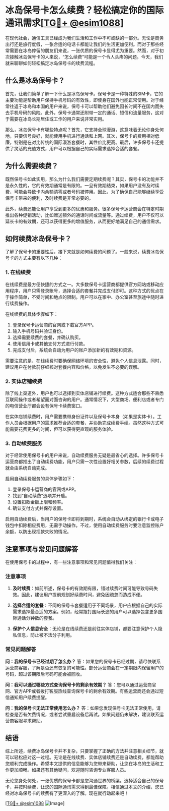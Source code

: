 # 冰岛保号卡怎么续费？轻松搞定你的国际通讯需求[[TG💪+ @esim1088](https://t.me/s/esim1088)]

在现代社会，通信工具已经成为我们生活和工作中不可或缺的一部分。无论是商务出行还是旅行度假，一张合适的电话卡都能让我们的生活更加便利。而对于那些经常需要在冰岛停留的朋友们来说，一张优质的保号卡显得尤为重要。然而，对于初次接触冰岛保号卡的人来说，“怎么续费”可能是一个令人头疼的问题。今天，我们就来聊聊如何轻松搞定冰岛保号卡的续费流程。

## 什么是冰岛保号卡？

首先，让我们简单了解一下什么是冰岛保号卡。保号卡是一种特殊的SIM卡，它的主要功能是帮助用户保持手机号码的有效性，即使身在国外也能正常使用。对于经常往返于冰岛和本国的用户来说，保号卡可以帮助他们避免因长时间不在国内而失去手机号码的风险。此外，保号卡通常还附带一定的通话、短信和流量服务，这对于需要在冰岛长期居住或工作的用户来说非常实用。

那么，冰岛保号卡有哪些特点呢？首先，它支持全球漫游，这意味着无论你身处何地，只要信号良好，就能使用手机进行通话和上网。其次，保号卡的费用相对低廉，特别是在对比传统的国际漫游套餐时，其性价比更高。最后，许多保号卡还提供了灵活的充值方式，用户可以根据自己的实际需求选择合适的套餐。

## 为什么需要续费？

既然保号卡如此实用，那么为什么我们需要定期续费呢？其实，保号卡的功能并不是永久性的，它的有效期通常是有限的。一旦有效期结束，如果用户没有及时续费，可能会导致卡内余额清零或者号码被停用。因此，为了确保自己能够继续享受保号卡带来的便利，及时续费是非常必要的。

此外，续费还能让用户享受到更多的优惠和服务。很多保号卡运营商会在特定时期推出各种促销活动，比如赠送额外的通话时间或流量等。通过续费，用户不仅可以延长卡的有效期，还可以获得更多的增值服务，从而更好地满足自己的通信需求。

## 如何续费冰岛保号卡？

了解了保号卡的重要性后，接下来就是如何续费的问题了。一般来说，续费冰岛保号卡的方式主要有以下几种：

### 1. 在线续费

在线续费是最方便快捷的方式之一。大多数保号卡运营商都提供官方网站或移动应用程序，用户只需登录账号，选择合适的套餐并完成支付即可。这种方式的优点在于操作简单，不受时间和地点的限制。用户可以在家中、办公室甚至旅途中随时进行续费操作。

在线续费的具体步骤如下：
1. 登录保号卡运营商的官网或下载官方APP。
2. 输入手机号码并验证身份。
3. 选择需要续费的套餐，并确认购买。
4. 使用信用卡或其他支付方式进行付款。
5. 完成支付后，系统会自动为用户的账户添加新的有效期和资源。

需要注意的是，在线续费时要确保网络环境的安全性，避免个人信息泄露。同时，建议用户在付款前仔细核对套餐内容和价格，以免发生不必要的误解。

### 2. 实体店铺续费

除了线上渠道外，用户也可以选择到实体店铺进行续费。这种方式适合那些不熟悉互联网操作或者希望面对面咨询的用户。通常情况下，大型商场、便利店或者专门的电信营业厅都会设有保号卡续费窗口。

在实体店铺续费时，用户需要携带身份证件以及保号卡本身（如果是实体卡）。工作人员会根据用户的需求推荐合适的套餐，并协助完成续费手续。虽然这种方式可能需要花费更多的时间，但可以获得更直观的服务体验。

### 3. 自动续费服务

对于经常使用保号卡的用户来说，自动续费服务无疑是最省心的选择。许多保号卡运营商都推出了自动续费功能，用户只需一次性设置好相关参数，后续的续费过程就会由系统自动完成。

启用自动续费服务的具体步骤如下：
1. 登录保号卡运营商的官网或APP。
2. 找到“自动续费”选项并开启。
3. 设置扣款金额上限和频率。
4. 确认支付方式并保存设置。

启用自动续费后，当用户的保号卡即将到期时，系统会自动从绑定的银行卡或电子钱包中扣除相应费用，无需手动操作。不过，使用自动续费服务时要注意监控账户余额，以防出现扣款失败的情况。

## 注意事项与常见问题解答

在使用保号卡的过程中，有一些注意事项和常见问题值得我们关注：

### 注意事项

1. **及时续费**：如前所述，保号卡的有效期有限，错过续费时间可能导致号码失效。因此，建议用户提前规划好续费时间，避免因疏忽而造成不便。
   
2. **选择合适的套餐**：不同的保号卡套餐适用于不同场景，用户应根据自己的实际需求选择最合适的方案。例如，经常拨打国际长途的用户可以选择包含更多国际通话分钟数的套餐。

3. **保护个人信息安全**：无论是在线续费还是前往实体店铺，都要注意保护个人隐私信息，防止被不法分子利用。

### 常见问题解答

**问：我的保号卡已经过期了怎么办？**
答：如果您的保号卡已经过期，请尽快联系运营商客服，了解是否还有恢复的可能性。部分运营商会在一定期限内保留用户的号码，超过该期限后号码可能会被回收。

**问：我可以通过哪些方式查询保号卡的剩余有效期？**
答：您可以通过运营商官网、官方APP或者拨打客服热线查询保号卡的剩余有效期。有些运营商还会通过短信通知用户续费提醒。

**问：我的保号卡无法正常使用怎么办？**
答：如果您发现保号卡无法正常使用，请检查是否有欠费情况，或者尝试重启设备后再试。如果问题仍未解决，建议联系运营商客服寻求帮助。

## 结语

综上所述，续费冰岛保号卡并不复杂，只要掌握了正确的方法并注意相关细节，就可以轻松应对这一过程。无论是在线续费、实体店铺续费还是自动续费，都能帮助您顺利完成操作。希望本文提供的信息能够为您带来帮助，让您在冰岛的生活和工作更加顺畅。如果还有其他疑问，欢迎随时咨询专业客服人员。

无论您身处何处，一张优质的保号卡都是您沟通世界的桥梁。选择适合自己的保号卡，并按时续费，让您的国际通讯需求得到最佳保障。相信通过本文的介绍，您已经对冰岛保号卡的续费有了更深入的了解。现在就行动起来吧！

[[TG💪+ @esim1088](https://t.me/s/esim1088) ![Image](https://i.postimg.cc/4NQfJmqS/Snipaste-2025-05-13-00-14-12.png)]